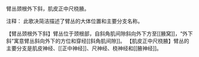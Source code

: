 臂丛颈根外下斜，肌皮正中尺桡腋。

注释：
此歌决简洁描述了臂丛的大体位置和主要分支名称。

【臂丛颈根外下斜】臂丛位于颈根部，自斜角肌间隙斜向外下方至[[腋窝]]，“外下斜”寓意臂丛斜向外下的方位和穿经[[斜角肌间隙]]。
【肌皮正中尺桡腋】臂丛的主要分支是肌皮神经、[[正中神经]]、尺神经、桡神经和[[腋神经]]。